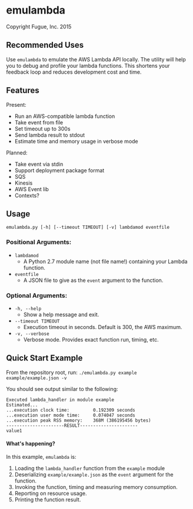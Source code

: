 # emulambda
Copyright Fugue, Inc. 2015

## Recommended Uses
Use `emulambda` to emulate the AWS Lambda API locally. The utility will help you to
debug and profile your lambda functions. This shortens your feedback loop and
reduces development cost and time.

## Features
Present:
  - Run an AWS-compatible lambda function
  - Take event from file
  - Set timeout up to 300s
  - Send lambda result to stdout
  - Estimate time and memory usage in verbose mode

Planned:
  - Take event via stdin
  - Support deployment package format
  - SQS
  - Kinesis
  - AWS Event lib
  - Contexts?

## Usage

`emulambda.py [-h] [--timeout TIMEOUT] [-v] lambdamod eventfile`

### Positional Arguments:
  - `lambdamod`
    - A Python 2.7 module name (not file name!) containing your Lambda function.
  - `eventfile`
    - A JSON file to give as the `event` argument to the function.

### Optional Arguments:
  - `-h, --help`
    - Show a help message and exit.
  - `--timeout TIMEOUT`
    - Execution timeout in seconds. Default is 300, the AWS maximum.
  - `-v, --verbose`
    - Verbose mode. Provides exact function run, timing, etc.

## Quick Start Example

From the repository root, run:
`./emulambda.py example example/example.json -v`

You should see output similar to the following:
```
Executed lambda_handler in module example
Estimated...
...execution clock time:		 0.192309 seconds
...execution user mode time:	 0.074047 seconds
...execution peak RSS memory:	 368M (386195456 bytes)
----------------------RESULT----------------------
value1
```

#### What's happening?

In this example, `emulambda` is:
  1. Loading the `lambda_handler` function from the `example` module
  1. Deserializing `example/example.json` as the `event` argument for the function.
  1. Invoking the function, timing and measuring memory consumption.
  1. Reporting on resource usage.
  1. Printing the function result.
